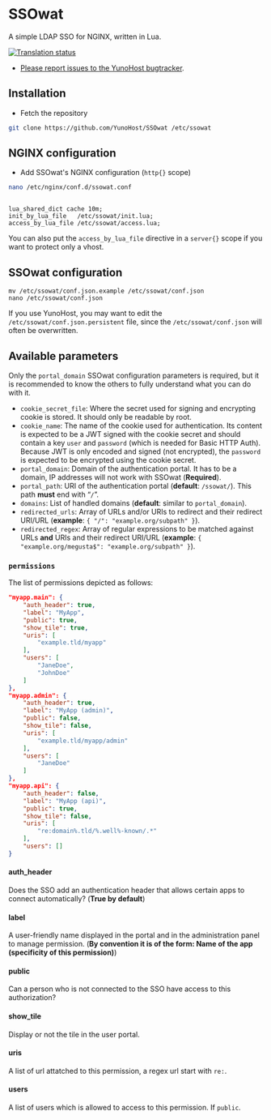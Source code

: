 SSOwat
======

A simple LDAP SSO for NGINX, written in Lua.

<a href="https://translate.yunohost.org/engage/yunohost/?utm_source=widget">
<img src="https://translate.yunohost.org/widgets/yunohost/-/287x66-white.png" alt="Translation status" />
</a>

- [Please report issues to the YunoHost bugtracker](https://github.com/YunoHost/issues).

Installation
------------

* Fetch the repository

```bash
git clone https://github.com/YunoHost/SSOwat /etc/ssowat
```


NGINX configuration
-------------------

* Add SSOwat's NGINX configuration (`http{}` scope)

```bash
nano /etc/nginx/conf.d/ssowat.conf
```

```nginx

lua_shared_dict cache 10m;
init_by_lua_file   /etc/ssowat/init.lua;
access_by_lua_file /etc/ssowat/access.lua;

```

You can also put the `access_by_lua_file` directive in a `server{}` scope if you want to protect only a vhost.


SSOwat configuration
--------------------

```
mv /etc/ssowat/conf.json.example /etc/ssowat/conf.json
nano /etc/ssowat/conf.json
```

If you use YunoHost, you may want to edit the `/etc/ssowat/conf.json.persistent` file, since the `/etc/ssowat/conf.json` will often be overwritten.

## Available parameters

Only the `portal_domain` SSOwat configuration parameters is required, but it is recommended to know the others to fully understand what you can do with it.

- `cookie_secret_file`: Where the secret used for signing and encrypting cookie is stored. It should only be readable by root.
- `cookie_name`: The name of the cookie used for authentication. Its content is expected to be a JWT signed with the cookie secret and should contain a key `user` and `password` (which is needed for Basic HTTP Auth). Because JWT is only encoded and signed (not encrypted), the `password` is expected to be encrypted using the cookie secret.
- `portal_domain`: Domain of the authentication portal. It has to be a domain, IP addresses will not work with SSOwat (**Required**).
- `portal_path`: URI of the authentication portal (**default**: `/ssowat/`). This path **must** end with “`/`”.
- `domains`: List of handled domains (**default**: similar to `portal_domain`).
- `redirected_urls`: Array of URLs and/or URIs to redirect and their redirect URI/URL (**example**: `{ "/": "example.org/subpath" }`).
- `redirected_regex`: Array of regular expressions to be matched against URLs **and** URIs and their redirect URI/URL (**example**: `{ "example.org/megusta$": "example.org/subpath" }`).

### `permissions`

The list of permissions depicted as follows:

```json
"myapp.main": {
    "auth_header": true,
    "label": "MyApp",
    "public": true,
    "show_tile": true,
    "uris": [
        "example.tld/myapp"
    ],
    "users": [
        "JaneDoe",
        "JohnDoe"
    ]
},
"myapp.admin": {
    "auth_header": true,
    "label": "MyApp (admin)",
    "public": false,
    "show_tile": false,
    "uris": [
        "example.tld/myapp/admin"
    ],
    "users": [
        "JaneDoe"
    ]
},
"myapp.api": {
    "auth_header": false,
    "label": "MyApp (api)",
    "public": true,
    "show_tile": false,
    "uris": [
        "re:domain%.tld/%.well%-known/.*"
    ],
    "users": []
}
```

#### auth_header

Does the SSO add an authentication header that allows certain apps to connect automatically? (**True by default**)

#### label

A user-friendly name displayed in the portal and in the administration panel to manage permission. (**By convention it is of the form: Name of the app (specificity of this permission)**)

#### public

Can a person who is not connected to the SSO have access to this authorization?

#### show_tile

Display or not the tile in the user portal.

#### uris

A list of url attatched to this permission, a regex url start with `re:`.

#### users

A list of users which is allowed to access to this permission. If `public`.
